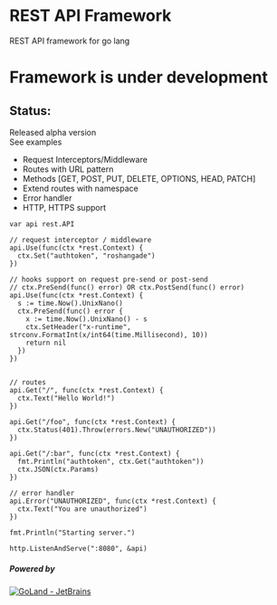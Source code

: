 # REST API Framework
REST API framework for go lang

# Framework is under development
## Status: 
Released alpha version
<br>
See examples 
  - Request Interceptors/Middleware
  - Routes with URL pattern 
  - Methods [GET, POST, PUT, DELETE, OPTIONS, HEAD, PATCH]
  - Extend routes with namespace
  - Error handler
  - HTTP, HTTPS support
  
```
var api rest.API

// request interceptor / middleware
api.Use(func(ctx *rest.Context) {
  ctx.Set("authtoken", "roshangade")
})

// hooks support on request pre-send or post-send
// ctx.PreSend(func() error) OR ctx.PostSend(func() error)
api.Use(func(ctx *rest.Context) {
  s := time.Now().UnixNano()
  ctx.PreSend(func() error {
    x := time.Now().UnixNano() - s
    ctx.SetHeader("x-runtime", strconv.FormatInt(x/int64(time.Millisecond), 10))
    return nil
  })
})


// routes
api.Get("/", func(ctx *rest.Context) {
  ctx.Text("Hello World!")
})

api.Get("/foo", func(ctx *rest.Context) {
  ctx.Status(401).Throw(errors.New("UNAUTHORIZED"))
})

api.Get("/:bar", func(ctx *rest.Context) {
  fmt.Println("authtoken", ctx.Get("authtoken"))
  ctx.JSON(ctx.Params)
})

// error handler
api.Error("UNAUTHORIZED", func(ctx *rest.Context) {
  ctx.Text("You are unauthorized")
})

fmt.Println("Starting server.")

http.ListenAndServe(":8080", &api)
```

##### Powered by
[![GoLand - JetBrains](https://raw.githubusercontent.com/go-rs/rest-api-framework/master/docs/powered-by/logo.svg?sanitize=true)](https://www.jetbrains.com/?from=Go+REST+Services)
